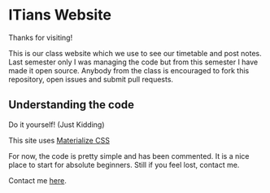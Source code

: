 # ITians Website
Thanks for visiting!  

This is our class website which we use to see our timetable and post notes. Last semester only I was managing the code but from this semester I have made it open source. Anybody from the class is encouraged to fork this repository, open issues and submit pull requests.

## Understanding the code
Do it yourself! (Just Kidding)  

This site uses [Materialize CSS](http://materializecss.com)  

For now, the code is pretty simple and has been commented. It is a nice place to start for absolute beginners. Still if you feel lost, contact me.

Contact me [here](https://profile.itians.cf/admin).
